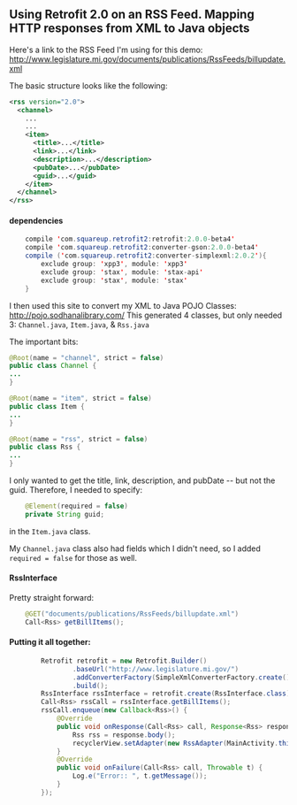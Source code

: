 ## Using Retrofit 2.0 on an RSS Feed. Mapping HTTP responses from XML to Java objects

Here's a link to the RSS Feed I'm using for this demo:
http://www.legislature.mi.gov/documents/publications/RssFeeds/billupdate.xml

The basic structure looks like the following:

```xml
<rss version="2.0">
  <channel>
    ...
    ...
    <item>
      <title>...</title>
      <link>...</link>
      <description>...</description>
      <pubDate>...</pubDate>
      <guid>...</guid>
    </item>
  </channel>
</rss>
```
#### dependencies
```java
    compile 'com.squareup.retrofit2:retrofit:2.0.0-beta4'
    compile 'com.squareup.retrofit2:converter-gson:2.0.0-beta4'
    compile ('com.squareup.retrofit2:converter-simplexml:2.0.2'){
        exclude group: 'xpp3', module: 'xpp3'
        exclude group: 'stax', module: 'stax-api'
        exclude group: 'stax', module: 'stax'
    }
```

I then used this site to convert my XML to Java POJO Classes: http://pojo.sodhanalibrary.com/
This generated 4 classes, but only needed 3: ```Channel.java```, ```Item.java```, & ```Rss.java```

The important bits:
```java
@Root(name = "channel", strict = false)
public class Channel {
...
}

@Root(name = "item", strict = false)
public class Item {
...
}

@Root(name = "rss", strict = false)
public class Rss {
...
}
```

I only wanted to get the title, link, description, and pubDate -- but not the guid. Therefore, I needed to specify:
```java
    @Element(required = false)
    private String guid;
```
in the ```Item.java``` class. 

My ```Channel.java``` class also had fields which I didn't need, so I added ```required = false``` for those as well. 


#### RssInterface
Pretty straight forward:
```java
    @GET("documents/publications/RssFeeds/billupdate.xml")
    Call<Rss> getBillItems();
```

#### Putting it all together:
```java
        Retrofit retrofit = new Retrofit.Builder()
                .baseUrl("http://www.legislature.mi.gov/")
                .addConverterFactory(SimpleXmlConverterFactory.create())
                .build();
        RssInterface rssInterface = retrofit.create(RssInterface.class);
        Call<Rss> rssCall = rssInterface.getBillItems();
        rssCall.enqueue(new Callback<Rss>() {
            @Override
            public void onResponse(Call<Rss> call, Response<Rss> response) {
                Rss rss = response.body();
                recyclerView.setAdapter(new RssAdapter(MainActivity.this, rss.getChannel().getItems()));
            }
            @Override
            public void onFailure(Call<Rss> call, Throwable t) {
                Log.e("Error:: ", t.getMessage());
            }
        });
```
    

